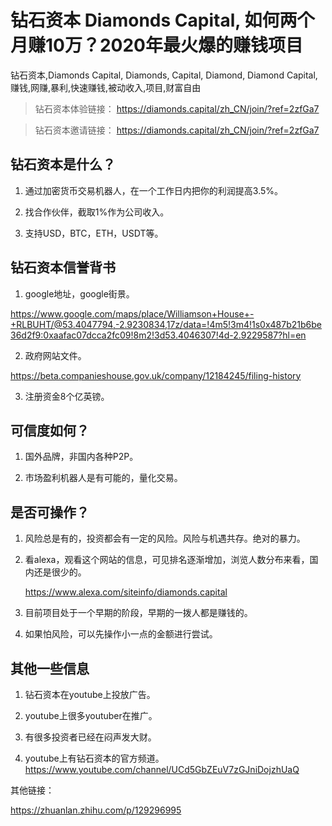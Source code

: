 # 钻石资本 Diamonds Capital, 如何两个月赚10万？2020年最火爆的赚钱项目

钻石资本,Diamonds Capital, Diamonds, Capital, Diamond, Diamond Capital,赚钱,网赚,暴利,快速赚钱,被动收入,项目,财富自由


> 钻石资本体验链接： https://diamonds.capital/zh_CN/join/?ref=2zfGa7

> 钻石资本邀请链接： https://diamonds.capital/zh_CN/join/?ref=2zfGa7

## 钻石资本是什么？

1. 通过加密货币交易机器人，在一个工作日内把你的利润提高3.5%。

2. 找合作伙伴，截取1%作为公司收入。

3. 支持USD，BTC，ETH，USDT等。

## 钻石资本信誉背书

1. google地址，google街景。

https://www.google.com/maps/place/Williamson+House+-+RLBUHT/@53.4047794,-2.9230834,17z/data=!4m5!3m4!1s0x487b21b6be36d2f9:0xaafac07dcca2fc09!8m2!3d53.4046307!4d-2.9229587?hl=en

2. 政府网站文件。

https://beta.companieshouse.gov.uk/company/12184245/filing-history

3. 注册资金8个亿英镑。

## 可信度如何？

1. 国外品牌，非国内各种P2P。

2. 市场盈利机器人是有可能的，量化交易。

## 是否可操作？

1. 风险总是有的，投资都会有一定的风险。风险与机遇共存。绝对的暴力。

2. 看alexa，观看这个网站的信息，可见排名逐渐增加，浏览人数分布来看，国内还是很少的。

   https://www.alexa.com/siteinfo/diamonds.capital

3. 目前项目处于一个早期的阶段，早期的一拨人都是赚钱的。

4. 如果怕风险，可以先操作小一点的金额进行尝试。

## 其他一些信息

1. 钻石资本在youtube上投放广告。

2. youtube上很多youtuber在推广。

3. 有很多投资者已经在闷声发大财。

4. youtube上有钻石资本的官方频道。https://www.youtube.com/channel/UCd5GbZEuV7zGJniDojzhUaQ



其他链接：

https://zhuanlan.zhihu.com/p/129296995

